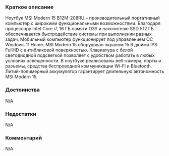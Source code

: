 ### **Краткое описание**
Ноутбук MSI Modern 15 B12M-208RU – производительный портативный компьютер с широкими функциональными возможностями. Благодаря процессору Intel Core i7, 16 ГБ памяти ОЗУ и накопителю SSD 512 ГБ обеспечивается быстродействие системы при выполнении разных задач. Мобильный компьютер функционирует под управлением ОС Windows 11 Home.  MSI Modern 15 оборудован экраном 15.6 дюйма IPS FullHD с антибликовой поверхностью. Клавиатура с белой светодиодной подсветкой позволяет с удобством работать в любых условиях освещенности. В ноутбуке реализованы веб-камера, порты и разъемы, средства беспроводной коммуникации Wi-Fi и Bluetooth. Литий-полимерный аккумулятор гарантирует длительную автономность MSI Modern 15.

### **Достоинства**
N/A

### **Недостатки**
N/A

### **Комментарий**
N/A
